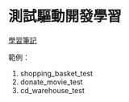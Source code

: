 # 測試驅動開發學習

[學習筆記](https://hackmd.io/@project-research/test-driven-develope/)

範例：
1. shopping_basket_test
2. donate_movie_test
3. cd_warehouse_test